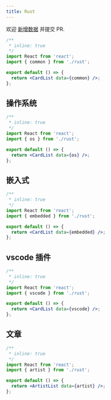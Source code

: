 ```yaml
---
title: Rust
---
```


<Alert type="info">
  欢迎 <a href="https://github.com/youngjuning/youngjuning.github.io/edit/main/docs/awesome/rust.js">新增数据</a> 并提交 PR.
</Alert>

```jsx
/**
 * inline: true
 */
import React from 'react';
import { common } from './rust';

export default () => {
  return <CardList data={common} />;
};
```

## 操作系统

```jsx
/**
 * inline: true
 */
import React from 'react';
import { os } from './rust';

export default () => {
  return <CardList data={os} />;
};
```

## 嵌入式

```jsx
/**
 * inline: true
 */
import React from 'react';
import { embedded } from './rust';

export default () => {
  return <CardList data={embedded} />;
};
```

## vscode 插件

```jsx
/**
 * inline: true
 */
import React from 'react';
import { vscode } from './rust';

export default () => {
  return <CardList data={vscode} />;
};
```

## 文章

```jsx
/**
 * inline: true
 */
import React from 'react';
import { artist } from './rust';

export default () => {
  return <ArtistList data={artist} />;
};
```
